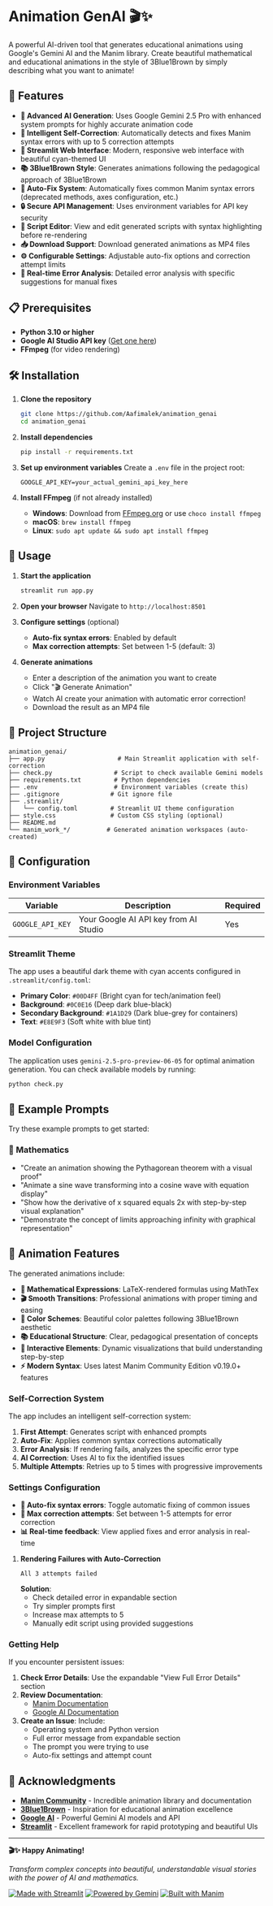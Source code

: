 # Animation GenAI 🎬✨

A powerful AI-driven tool that generates educational animations using Google's Gemini AI and the Manim library. Create beautiful mathematical and educational animations in the style of 3Blue1Brown by simply describing what you want to animate!

## 🚀 Features

- **🤖 Advanced AI Generation**: Uses Google Gemini 2.5 Pro with enhanced system prompts for highly accurate animation code
- **🔄 Intelligent Self-Correction**: Automatically detects and fixes Manim syntax errors with up to 5 correction attempts
- **🎨 Streamlit Web Interface**: Modern, responsive web interface with beautiful cyan-themed UI
- **📚 3Blue1Brown Style**: Generates animations following the pedagogical approach of 3Blue1Brown
- **🔧 Auto-Fix System**: Automatically fixes common Manim syntax errors (deprecated methods, axes configuration, etc.)
- **🔒 Secure API Management**: Uses environment variables for API key security
- **📝 Script Editor**: View and edit generated scripts with syntax highlighting before re-rendering
- **📥 Download Support**: Download generated animations as MP4 files
- **⚙️ Configurable Settings**: Adjustable auto-fix options and correction attempt limits
- **🎯 Real-time Error Analysis**: Detailed error analysis with specific suggestions for manual fixes

## 📋 Prerequisites

- **Python 3.10 or higher**
- **Google AI Studio API key** ([Get one here](https://makersuite.google.com/app/apikey))
- **FFmpeg** (for video rendering)

## 🛠️ Installation

1. **Clone the repository**
   ```bash
   git clone https://github.com/Aafimalek/animation_genai
   cd animation_genai
   ```

2. **Install dependencies**
   ```bash
   pip install -r requirements.txt
   ```

3. **Set up environment variables**
   Create a `.env` file in the project root:
   ```env
   GOOGLE_API_KEY=your_actual_gemini_api_key_here
   ```

4. **Install FFmpeg** (if not already installed)
   - **Windows**: Download from [FFmpeg.org](https://ffmpeg.org/download.html) or use `choco install ffmpeg`
   - **macOS**: `brew install ffmpeg`
   - **Linux**: `sudo apt update && sudo apt install ffmpeg`

## 🚀 Usage

1. **Start the application**
   ```bash
   streamlit run app.py
   ```

2. **Open your browser**
   Navigate to `http://localhost:8501`

3. **Configure settings** (optional)
   - **Auto-fix syntax errors**: Enabled by default
   - **Max correction attempts**: Set between 1-5 (default: 3)

4. **Generate animations**
   - Enter a description of the animation you want to create
   - Click "🎬 Generate Animation"
   - Watch AI create your animation with automatic error correction!
   - Download the result as an MP4 file

## 📁 Project Structure

```
animation_genai/
├── app.py                    # Main Streamlit application with self-correction
├── check.py                 # Script to check available Gemini models
├── requirements.txt         # Python dependencies
├── .env                     # Environment variables (create this)
├── .gitignore              # Git ignore file
├── .streamlit/
│   └── config.toml         # Streamlit UI theme configuration
├── style.css               # Custom CSS styling (optional)
├── README.md              
└── manim_work_*/          # Generated animation workspaces (auto-created)
```

## 🔧 Configuration

### Environment Variables

| Variable | Description | Required |
|----------|-------------|----------|
| `GOOGLE_API_KEY` | Your Google AI API key from AI Studio | Yes |

### Streamlit Theme

The app uses a beautiful dark theme with cyan accents configured in `.streamlit/config.toml`:
- **Primary Color**: `#00D4FF` (Bright cyan for tech/animation feel)
- **Background**: `#0C0E16` (Deep dark blue-black)
- **Secondary Background**: `#1A1D29` (Dark blue-grey for containers)
- **Text**: `#E8E9F3` (Soft white with blue tint)

### Model Configuration

The application uses `gemini-2.5-pro-preview-06-05` for optimal animation generation. You can check available models by running:

```bash
python check.py
```

## 📝 Example Prompts

Try these example prompts to get started:

### 🔢 Mathematics
- "Create an animation showing the Pythagorean theorem with a visual proof"
- "Animate a sine wave transforming into a cosine wave with equation display"
- "Show how the derivative of x squared equals 2x with step-by-step visual explanation"
- "Demonstrate the concept of limits approaching infinity with graphical representation"


## 🎨 Animation Features

The generated animations include:

- **📐 Mathematical Expressions**: LaTeX-rendered formulas using MathTex
- **🎬 Smooth Transitions**: Professional animations with proper timing and easing
- **🎨 Color Schemes**: Beautiful color palettes following 3Blue1Brown aesthetic
- **📚 Educational Structure**: Clear, pedagogical presentation of concepts
- **🔄 Interactive Elements**: Dynamic visualizations that build understanding step-by-step
- **⚡ Modern Syntax**: Uses latest Manim Community Edition v0.19.0+ features

### Self-Correction System
The app includes an intelligent self-correction system:

1. **First Attempt**: Generates script with enhanced prompts
2. **Auto-Fix**: Applies common syntax corrections automatically
3. **Error Analysis**: If rendering fails, analyzes the specific error type
4. **AI Correction**: Uses AI to fix the identified issues
5. **Multiple Attempts**: Retries up to 5 times with progressive improvements

### Settings Configuration
- **🔧 Auto-fix syntax errors**: Toggle automatic fixing of common issues
- **🔄 Max correction attempts**: Set between 1-5 attempts for error correction
- **📊 Real-time feedback**: View applied fixes and error analysis in real-time

1. **Rendering Failures with Auto-Correction**
   ```
   All 3 attempts failed
   ```
   **Solution**:
   - Check detailed error in expandable section
   - Try simpler prompts first
   - Increase max attempts to 5
   - Manually edit script using provided suggestions

### Getting Help

If you encounter persistent issues:

1. **Check Error Details**: Use the expandable "View Full Error Details" section
2. **Review Documentation**: 
   - [Manim Documentation](https://docs.manim.community/)
   - [Google AI Documentation](https://ai.google.dev/)
3. **Create an Issue**: Include:
   - Operating system and Python version
   - Full error message from expandable section
   - The prompt you were trying to use
   - Auto-fix settings and attempt count

## 🙏 Acknowledgments

- **[Manim Community](https://www.manim.community/)** - Incredible animation library and documentation
- **[3Blue1Brown](https://www.3blue1brown.com/)** - Inspiration for educational animation excellence
- **[Google AI](https://ai.google.dev/)** - Powerful Gemini AI models and API
- **[Streamlit](https://streamlit.io/)** - Excellent framework for rapid prototyping and beautiful UIs
---

**🎬✨ Happy Animating!**

*Transform complex concepts into beautiful, understandable visual stories with the power of AI and mathematics.*

[![Made with Streamlit](https://img.shields.io/badge/Made%20with-Streamlit-FF6B6B.svg)](https://streamlit.io/)
[![Powered by Gemini](https://img.shields.io/badge/Powered%20by-Google%20Gemini-00D4FF.svg)](https://ai.google.dev/)
[![Built with Manim](https://img.shields.io/badge/Built%20with-Manim-1A1D29.svg)](https://www.manim.community/)